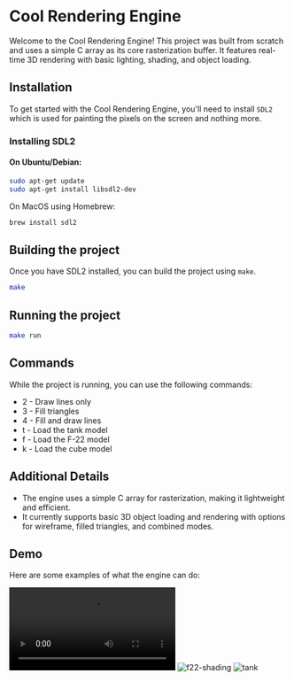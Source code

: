# Cool Rendering Engine

Welcome to the Cool Rendering Engine! This project was built from scratch and uses a simple C array as its core rasterization buffer. It features real-time 3D rendering with basic lighting, shading, and object loading.

## Installation

To get started with the Cool Rendering Engine, you'll need to install `SDL2` which is used for painting the pixels on the screen and nothing more.

### Installing SDL2

#### On Ubuntu/Debian:

```sh
sudo apt-get update
sudo apt-get install libsdl2-dev
```

On MacOS using Homebrew:
```sh
brew install sdl2
```

## Building the project

Once you have SDL2 installed, you can build the project using `make`.
```sh
make
```

## Running the project
```sh
make run
```

## Commands
While the project is running, you can use the following commands:

- 2 - Draw lines only
- 3 - Fill triangles
- 4 - Fill and draw lines
- t - Load the tank model
- f - Load the F-22 model
- k - Load the cube model

## Additional Details

- The engine uses a simple C array for rasterization, making it lightweight and efficient.
- It currently supports basic 3D object loading and rendering with options for wireframe, filled triangles, and combined modes.

## Demo

Here are some examples of what the engine can do:

![](https://github.com/rodrigo0345/c_renderer/blob/main/assets/f22.mov)
![f22-shading](https://github.com/rodrigo0345/c_renderer/blob/main/assets/f22-shading.png)
![tank](https://github.com/rodrigo0345/c_renderer/blob/main/assets/tank.png)
